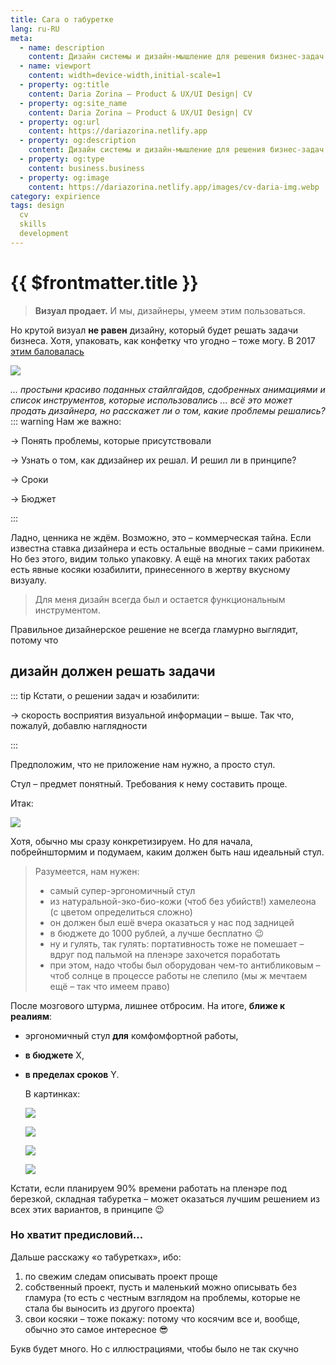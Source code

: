 ```yaml
---
title: Сага о табуретке
lang: ru-RU
meta:
  - name: description
    content: Дизайн системы и дизайн-мышление для решения бизнес-задач
  - name: viewport
    content: width=device-width,initial-scale=1
  - property: og:title
    content: Daria Zorina – Product & UX/UI Design| CV
  - property: og:site_name
    content: Daria Zorina – Product & UX/UI Design| CV
  - property: og:url
    content: https://dariazorina.netlify.app
  - property: og:description
    content: Дизайн системы и дизайн-мышление для решения бизнес-задач
  - property: og:type
    content: business.business
  - property: og:image
    content: https://dariazorina.netlify.app/images/cv-daria-img.webp
category: expirience
tags: design
  cv
  skills
  development
---
```


# {{ $frontmatter.title }}

> **Визуал продает.**
> И мы, дизайнеры, умеем этим пользоваться.

Но крутой визуал **не равен** дизайну, который будет решать задачи бизнеса.
Хотя, упаковать, как конфетку что угодно – тоже могу. В 2017 [этим баловалась](https://darrrina.myportfolio.com)

<p><img src="/images/behance.webp"></p>

_... простыни красиво поданных стайлгайдов, сдобренных анимациями и список инструментов, которые использовались ... всё это может продать дизайнера, но расскажет ли о том, какие проблемы решались?_
::: warning Нам же важно:

&#8594; Понять проблемы, которые присутствовали

&#8594; Узнать о том, как ддизайнер их решал. И решил ли в принципе?

&#8594; Сроки

&#8594; Бюджет

:::

Ладно, ценника не ждём. Возможно, это – коммерческая тайна. Если известна ставка дизайнера и есть остальные вводные – сами прикинем.
Но без этого, видим только упаковку. А ещё на многих таких работах есть явные косяки юзабилити, принесенного в жертву вкусному визуалу.

> Для меня дизайн всегда был и остается функциональным инструментом.

Правильное дизайнерское решение не всегда гламурно выглядит, потому что

## дизайн должен решать задачи

::: tip Кстати, о решении задач и юзабилити:

&#8594; скорость восприятия визуальной информации – выше. Так что, пожалуй, добавлю наглядности

:::

Предположим, что не приложение нам нужно, а просто стул.

Стул – предмет понятный. Требования к нему составить проще.

Итак:

<p><img src="/images/stul1.webp"></p>
Хотя, обычно мы сразу конкретизируем.
Но для начала, побрейнштормим и подумаем, каким должен быть наш идеальный стул.

> Разумеется, нам нужен:
>
> - самый супер-эргономичный стул
> - из натуральной-эко-био-кожи (чтоб без убийств!) хамелеона (с цветом определиться сложно)
> - он должен был ешё вчера оказаться у нас под задницей
> - в бюджете до 1000 рублей, а лучше бесплатно 😉
> - ну и гулять, так гулять: портативность тоже не помешает – вдруг под пальмой на пленэре захочется поработать
> - при этом, надо чтобы был оборудован чем-то антибликовым – чтоб солнце в процессе работы не слепило (мы ж мечтаем ещё – так что имеем право)

После мозгового штурма, лишнее отбросим. На итоге, **ближе к реалиям**:

- эргономичный стул **для** комфомфортной работы,
- **в бюджете** X,
- **в пределах сроков** Y.

  В картинках:

  <p><img src="/images/stul2.webp"></p>
  <p><img src="/images/stul3.webp"></p>
  <p><img src="/images/stulmechty.webp"></p>
  <p><img src="/images/stul4.webp"></p>

Кстати, если планируем 90% времени работать на пленэре под березкой, складная табуретка – может оказаться лучшим решением из всех этих вариантов, в принципе 😉

### Но хватит предисловий...

Дальше расскажу «о табуретках», ибо:

1. по свежим следам описывать проект проще
2. собственный проект, пусть и маленький можно описывать без гламура (то есть с честным взглядом на проблемы, которые не стала бы выносить из другого проекта)
3. свои косяки – тоже покажу: потому что косячим все и, вообще, обычно это самое интересное 😎

Букв будет много. Но с иллюстрациями, чтобы было не так скучно
